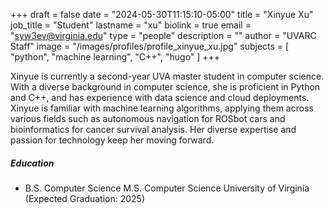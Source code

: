 +++
draft = false
date = "2024-05-30T11:15:10-05:00"
title = "Xinyue Xu"
job_title = "Student"
lastname = "xu"
biolink = true
email = "syw3ev@virginia.edu"
type = "people"
description = ""
author = "UVARC Staff"
image = "/images/profiles/profile_xinyue_xu.jpg"
subjects = [
  "python", "machine learning", "C++", "hugo"
]
+++

Xinyue is currently a second-year UVA master student in computer science. With a diverse background in computer science, she is proficient in Python and C++, and has experience with data science and cloud deployments. Xinyue is familiar with machine learning algorithms, applying them across various fields such as autonomous navigation for ROSbot cars and bioinformatics for cancer survival analysis. Her diverse expertise and passion for technology keep her moving forward.

##### Education

- B.S. Computer Science
M.S. Computer Science
University of Virginia (Expected Graduation: 2025)

